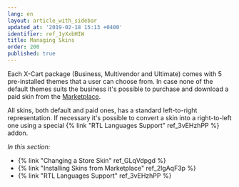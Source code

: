 ```yaml
---
lang: en
layout: article_with_sidebar
updated_at: '2019-02-18 15:13 +0400'
identifier: ref_1yXxbHIW
title: Managing Skins
order: 200
published: true
---
```


Each X-Cart package (Business, Multivendor and Ultimate) comes with 5 pre-installed themes that a user can choose from. In case none of the default themes suits the business it's possible to purchase and download a paid skin from the [Marketplace](https://market.x-cart.com/ecommerce-templates/ "Managing Skins"). 

All skins, both default and paid ones, has a standard left-to-right representation. If necessary it's possible to convert a skin into a right-to-left one using a special {% link "RTL Languages Support" ref_3vEHzhPP %} addon.

_In this section:_

*  {% link "Changing a Store Skin" ref_GLqVdpgd %}
*  {% link "Installing Skins from Marketplace" ref_2lgAqF3p %}
*  {% link "RTL Languages Support" ref_3vEHzhPP %}
